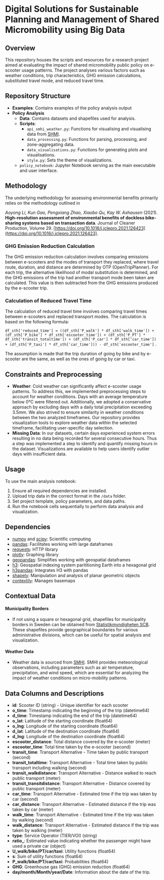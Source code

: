# Digital Solutions for Sustainable Planning and Management of Shared Micromobility using Big Data

## Overview
This repository houses the scripts and resources for a research project aimed at evaluating the impact of shared micromobility public policy on e-scooter usage patterns. 
The project analyses various factors such as weather conditions, trip characteristics, GHG emission calculations, substituted travel mode, and reduced travel time.
## Repository Structure
- **Examples**: Contains examples of the policy analysis output
- **Policy Analysis**
  - **Data**: Contains datasets and shapefiles used for analysis. 
  - **Scripts**:
     - ``api_smhi_weather.py``: Functions for visualising and visualising data from [SHMI](https://www.smhi.se/).
     - ``data_processing.py``: Functions for parsing, processing, and zone-aggregating data.
     - ``data_visualisations.py``: Functions for generating plots and visualisations.
     - ``style.py``: Sets the theme of visualizations.
  - ``policy_notebook``: Jupyter Notebook serving as the main executable and user interface.

## Methodology

The underlying methodology for assessing environmental benefits primarily relies on the methodology outlined in

*Aoyong Li, Kun Gao, Pengxiang Zhao, Xiaobo Qu, Kay W. Axhausen* (2021). **High-resolution assessment of environmental benefits of dockless bike-sharing systems based on transaction data**. 
Journal of Cleaner Production, Volume 29. [https://doi.org/10.1016/j.jclepro.2021.126423](https://doi.org/10.1016/j.jclepro.2021.126423).



### GHG Emission Reduction Calculation
The GHG emission reduction calculation involves comparing emissions between e-scooters and the modes of transport they replaced, 
where travel route, duration, and distance are determined by OTP (OpenTripPlanner).
For each trip, the alternative likelihood of modal substitution is determined, 
and the GHG emissions of the trip had another transport mode been taken are calculated. 
This value is then subtracted from the GHG emissions produced by the e-scooter trip.

### Calculation of Reduced Travel Time
The calculation of reduced travel time involves comparing travel times between e-scooters and replaced transport modes. 
The calculation is based on the following formula:

``df_sth['reduced_time'] = ((df_sth['P_walk'] * df_sth['walk_time']) + (df_sth['P_bike'] * df_sth['escooter_time']) + (df_sth['P_PT'] * df_sth['transit_totaltime']) + (df_sth['P_car'] * df_sth['car_time']) + (df_sth['P_taxi'] * df_sth['car_time'])) - df_sth['escooter_time']``
.

The assumption is made that the trip duration of going by bike and by e-scooter are the same, as well as the ones of going by car or taxi.

## Constraints and Preprocessing
- **Weather**:  Cold weather can significantly affect e-scooter usage patterns. To address this, we implemented preprocessing steps to account for weather conditions. 
Days with an average temperature below 0°C were filtered out. Additionally, we adopted a conservative approach by excluding days with a daily total precipitation exceeding 3.5mm. 
We also strived to ensure similarity in weather conditions between the two analyzed timeframes. Our repository provides visualization tools to explore weather data within the selected timeframe, facilitating user-specific day selection.
- **Missing Data**: In our datasets, certain days experienced system errors resulting in no data being recorded for several consecutive hours. Thus a step was implemented a step to identify and quantify missing hours in the dataset. 
Visualizations are available to help users identify outlier days with insufficient data.

## Usage
To use the main analysis notebook:
1. Ensure all required dependencies are installed.
2. Upload trip data in the correct format in the ```/data``` folder.
2. Set project template, policy parameters, and data paths.
3. Run the notebook cells sequentially to perform data analysis and visualization.

## Dependencies

- [numpy](https://pypi.org/project/numpy/) and [scipy](https://pypi.org/project/scipy/): Scientific computing
- [pandas](https://pypi.org/project/pandas/): Facilitates working with large dataframes
- [requests](https://pypi.org/project/requests/): HTTP library 
- [plotly](https://pypi.org/project/plotly/): Graphing library
- [geopandas](https://pypi.org/project/geopandas/): Simplifies working with geospatial dataframes
- [h3](https://pypi.org/project/h3/): Geospatial indexing system parititioning Earth into a hexagonal grid
- [h3pandas](https://pypi.org/project/h3pandas/): Integrates H3 with pandas
- [shapely](https://pypi.org/project/Shapely/): Manipulation and analysis of planar geometric objects
- [contextily](https://pypi.org/project/contextily/): Manages basemaps


## Contextual Data

#### Municipality Borders
- If not using a square or hexagonal grid, shapefiles for municipality borders in Sweden can be obtained from [Statistikmyndigheten SCB](https://www.scb.se/vara-tjanster/oppna-data/oppna-geodata/deso--demografiska-statistikomraden/). These shapefiles provide geographical boundaries for various administrative divisions, which can be useful for spatial analysis and visualization.

#### Weather Data
- Weather data is sourced from [SMHI](https://www.smhi.se/data/meteorologi/ladda-ner-meteorologiska-observationer/#param=airTemperatureMinAndMaxOnceEveryDay,stations=active). SMHI provides meteorological observations, including parameters such as air temperature, precipitation, and wind speed, which are essential for analyzing the impact of weather conditions on micro-mobility patterns.



## Data Columns and Descriptions
- **id**: Scooter ID (string) - Unique identifier for each scooter
- **o_time**: Timestamp indicating the beginning of the trip (datetime64)
- **d_time**: Timestamp indicating the end of the trip (datetime64)
- **o_lat**: Latitude of the starting coordinate (float64)
- **o_lng**: Longitude of the starting coordinate (float64)
- **d_lat**: Latitude of the destination coordinate (float64) 
- **d_lng**: Longitude of the destination coordinate (float64) 
- **escooter_distance**: Total distance covered by the e-scooter (meter)
- **escooter_time**: Total time taken by the e-scooter (second)
- **transit_time**: Transport Alternative - Time taken by public transport (second)
- **transit_totaltime**: Transport Alternative - Total time taken by public transport including walking (second)
- **transit_walkdistance**: Transport Alternative - Distance walked to reach public transport (meter)
- **transit_transitdistance**: Transport Alternative - Distance covered by public transport (meter)
- **car_time**: Transport Alternative - Estimated time if the trip was taken by car (second)
- **car_distance**: Transport Alternative - Estimated distance if the trip was taken by car (meter)
- **walk_time**: Transport Alternative - Estimated time if the trip was taken by walking (second)
- **walk_distance**: Transport Alternative - Estimated distance if the trip was taken by walking (meter)
- **type**: Service Operator (TIER/VOI) (string)
- **ratio_**: Estimated value indicating whether the passenger might have used a private car (object)
- **U_walk/bike/PT/car/taxi**: Utility functions (float64)
- **s**: Sum of utility functions (float64)
- **P_walk/bike/PT/car/taxi**: Probabilities (float64)
- **GHG**: Greenhouse gas (GHG) emission reduction (float64)
- **day/month/Month/year/Date**: Information about the date of the trip.
